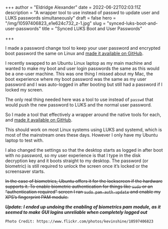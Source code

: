 +++
author = "Eldridge Alexander"
date = 2022-06-22T02:03:11Z
description = "A wrapper tool to use instead of passwd to update user and LUKS passwords simultaneously"
draft = false
hero = "/img/10597406823_e1e624c732_z-1.jpg"
slug = "synced-luks-boot-and-user-passwords"
title = "Synced LUKS Boot and User Passwords"

+++

I made a password change tool to keep your user password and encrypted boot password the same on Linux and [made it available on GitHub](https://github.com/eldridgea/pwchange-synced).

I recently swapped to an Ubuntu Linux laptop as my main machine and wanted to make my boot and user login passwords the same as this would be a one-user machine. This was one thing I missed about my Mac, the boot experience where my boot password was the same as my user password and I was auto-logged in after booting but still had a password if I locked my screen.

The only real thing needed here was a tool to use instead of `passwd` that would push the new password to LUKS and the normal user password. 

So I made a tool that effectively a wrapper around the native tools for each, and [made it available on GitHub](https://github.com/eldridgea/pwchange-synced).

This should work on most Linux systems using LUKS and systemd, which is most of the mainstream ones these days. However I only have my Ubuntu laptop to test with. 

I also changed the settings so that the desktop starts as logged in after boot with no password, so my user experience is that I type in the disk decryption key and it boots straight to my desktop. The password (or biometric) is still required to unlock the screen once it’s locked or the screensaver starts. 
 
~~In the case of biometrics, Ubuntu offers it for the lockscreen if the hardware supports it. To enable biometric authentication for things like `sudo` or an “authentication required” screen I ran `sudo pam-auth-update` and enable my XPS’s fingerprint PAM module.~~

***Update: I ended up undoing the enabling of biometrics pam module, as it seemed to make GUI logins unreliable when completely logged out*** 

`Photo Credit: https://www.flickr.com/photos/kevinshine/10597406823`
